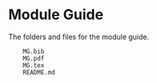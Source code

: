 # Module Guide

The folders and files for the module guide.

```
    MG.bib
    MG.pdf
    MG.tex
    README.md
```
